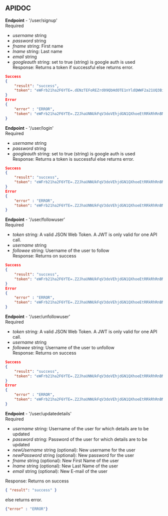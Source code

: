 ## APIDOC
**Endpoint** - '/user/signup'  
Required  
- *username* string
- *password* string
- *fname* string: First name
- *lname* string: Last name
- *email* string  
- *googleauth* string: set to true (string) is google auth is used  
Response: Returns a token if successful else returns error.
```json
Success
{
    "result": "success",
    "token": "eWFrb21ha2F6YTE=.dENzTEFoREZrd09QbHdOTE1nYldQWWF2a21UQ3BiS2o=.N3JrYzVvZHlZNTBrMzJoU1ROWnpBdUxldmptLzFESytoUURqVmJZcWMvTT0="
}
Error
{
    "error" : "ERROR",
    "token": "eWFrb21ha2F6YTE=.Z2JhaUNNUkFqV3doVEhjdGN1QXhoeEtRRkRhRnBMU2o=.ekltc1hQa2JTdWdQc0luYSs2cUpIaTlJZ2tOQ2FpbFJJdE5SQ3ovQnR0UT0="
}
```
  
**Endpoint** - '/user/login'  
Required  
- *username* string
- *password* string  
- *googleauth* string: set to true (string) is google auth is used  
Response: Returns a token is successful else returns error. 
```json
Success
{
    "result": "success",
    "token": "eWFrb21ha2F6YTE=.Z2JhaUNNUkFqV3doVEhjdGN1QXhoeEtRRkRhRnBMU2o=.ekltc1hQa2JTdWdQc0luYSs2cUpIaTlJZ2tOQ2FpbFJJdE5SQ3ovQnR0UT0="
}
Error
{
    "error" : "ERROR",
    "token": "eWFrb21ha2F6YTE=.Z2JhaUNNUkFqV3doVEhjdGN1QXhoeEtRRkRhRnBMU2o=.ekltc1hQa2JTdWdQc0luYSs2cUpIaTlJZ2tOQ2FpbFJJdE5SQ3ovQnR0UT0="
}
``` 
  
**Endpoint** - '/user/followuser'  
Required  
- *token* string: A valid JSON Web Token. A JWT is only valid for one API call.  
- *username* string
- *followee* string: Username of the user to follow  
Response: Returns  on success
```json
Success
{
    "result": "success",
    "token": "eWFrb21ha2F6YTE=.Z2JhaUNNUkFqV3doVEhjdGN1QXhoeEtRRkRhRnBMU2o=.ekltc1hQa2JTdWdQc0luYSs2cUpIaTlJZ2tOQ2FpbFJJdE5SQ3ovQnR0UT0="
}
Error
{
    "error" : "ERROR",
    "token": "eWFrb21ha2F6YTE=.Z2JhaUNNUkFqV3doVEhjdGN1QXhoeEtRRkRhRnBMU2o=.ekltc1hQa2JTdWdQc0luYSs2cUpIaTlJZ2tOQ2FpbFJJdE5SQ3ovQnR0UT0="
}
```

**Endpoint** - '/user/unfollowuser'  
Required  
- *token* string: A valid JSON Web Token. A JWT is only valid for one API call.  
- *username* string
- *followee* string: Username of the user to unfollow  
Response: Returns  on success
```json
Success
{
    "result": "success",
    "token": "eWFrb21ha2F6YTE=.Z2JhaUNNUkFqV3doVEhjdGN1QXhoeEtRRkRhRnBMU2o=.ekltc1hQa2JTdWdQc0luYSs2cUpIaTlJZ2tOQ2FpbFJJdE5SQ3ovQnR0UT0="
}
Error
{
    "error" : "ERROR",
    "token": "eWFrb21ha2F6YTE=.Z2JhaUNNUkFqV3doVEhjdGN1QXhoeEtRRkRhRnBMU2o=.ekltc1hQa2JTdWdQc0luYSs2cUpIaTlJZ2tOQ2FpbFJJdE5SQ3ovQnR0UT0="
}
```
  
**Endpoint** - '/user/updatedetails'  
Required 
- *username* string: Username of the user for which details are to be updated
- *password* string: Password of the user for which details are to be updated
- *newUsername* string (optional): New username for the user
- *newPassword* string (optional): New password for the user
- *fname* string (optional): New First Name of the user
- *lname* string (optional): New Last Name of the user
- *email* string (optional): New E-mail of the user

Response: Returns  on success
```json
{ "result": "success" }
```
else returns error.
```json
{"error" : "ERROR"}
```